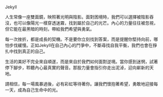Jekyll

人生常像一座雙面鏡，映照著光明與陰影。面對困境時，我們可以選擇被陰影吞沒，也可以像陽光一樣穿透迷霧，找到屬於自己的光芒。內心的力量往往被忽視，但它能在最黑暗的時刻，帶給我們希望與勇氣。

每一次挫折，都是成長的契機。不是要你立刻找到答案，而是提醒你堅持向前，哪怕步伐緩慢。正如Jekyll在自己內心的鬥爭中，不斷尋找自我平衡，我們也會在掙扎中找到真正的自己。

生活的美好不完全來自順遂，而是來自於我們如何面對逆境。當你感到迷惘，試著停下腳步，聆聽內心最真實的聲音。那股力量會指引你走出泥淖，迎向嶄新的天地。

請相信，每一場風暴過後，必有彩虹等待著你。讓我們懷抱著希望，勇敢地迎接每一天，成為自己生命中的光。
